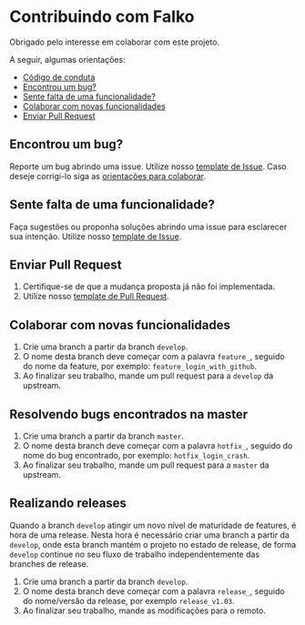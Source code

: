 # Contribuindo com Falko

Obrigado pelo interesse em colaborar com este projeto.

A seguir, algumas orientações:
- [Código de conduta](https://github.com/fga-gpp-mds/2018.1-Grupo2/blob/master/CODE_OF_CONDUCT.md)
- [Encontrou um bug?](#bug)
- [Sente falta de uma funcionalidade?](#funcionalidade)
- [Colaborar com novas funcionalidades](#colaborar)
- [Enviar Pull Request](#pullrequest)

## <a name="bug"></a> Encontrou um bug?
Reporte um bug abrindo uma issue. Utilize nosso [template de Issue](https://github.com/fga-gpp-mds/2018.1-Grupo2/blob/master/ISSUE_TEMPLATE.md).
Caso deseje corrigi-lo siga as [orientações para colaborar](#colaborar).

## <a name="funcionalidade"></a> Sente falta de uma funcionalidade?
Faça sugestões ou proponha soluções abrindo uma issue para esclarecer sua intenção. Utilize nosso [template de Issue](https://github.com/fga-gpp-mds/2018.1-Grupo2/blob/master/ISSUE_TEMPLATE.md).

## <a name="pullrequest"></a> Enviar Pull Request
1. Certifique-se de que a mudança proposta já não foi implementada.
2. Utilize nosso [template de Pull Request](https://github.com/fga-gpp-mds/2018.1-Grupo2/blob/master/PULL_REQUEST_TEMPLATE.md).

## <a name="#colaborar"></a> Colaborar com novas funcionalidades

1. Crie uma branch a partir da branch `develop`.
2. O nome desta branch deve começar com a palavra `feature_`, seguido do nome da feature, por exemplo: `feature_login_with_github`.
3. Ao finalizar seu trabalho, mande um pull request para a `develop` da upstream.

## <a name="#colaborar"></a> Resolvendo bugs encontrados na master

1. Crie uma branch a partir da branch `master`.
2. O nome desta branch deve começar com a palavra `hotfix_`, seguido do nome do bug encontrado, por exemplo: `hotfix_login_crash`.
3. Ao finalizar seu trabalho, mande um pull request para a `master` da upstream.

## <a name="#colaborar"></a> Realizando releases

Quando a branch `develop` atingir um novo nível de maturidade de features, é hora de uma release. Nesta hora é necessário criar uma branch a partir da `develop`, onde esta branch mantém o projeto no estado de release, de forma `develop` continue no seu fluxo de trabalho independentemente das branches de release.

1. Crie uma branch a partir da branch `develop`.
2. O nome desta branch deve começar com a palavra `release_`, seguido do nome/versão da release, por exemplo `release_v1.03`.
3. Ao finalizar seu trabalho, mande as modificações para o remoto. 
